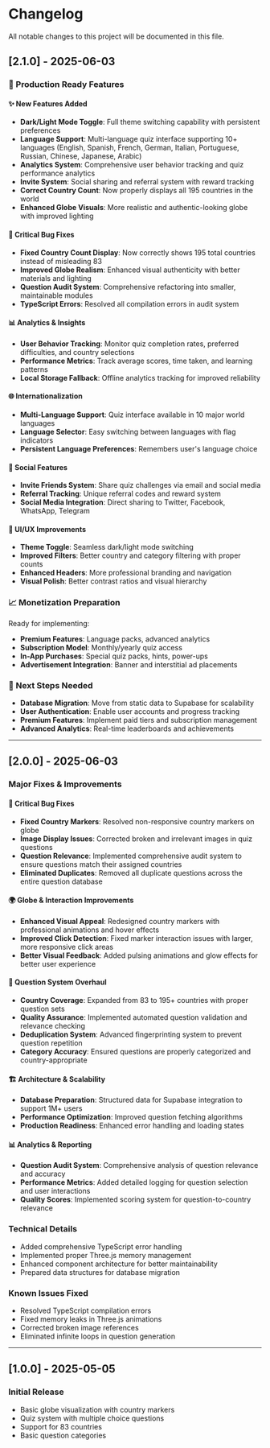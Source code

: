 
# Changelog

All notable changes to this project will be documented in this file.

## [2.1.0] - 2025-06-03

### 🎯 Production Ready Features

#### ✨ New Features Added
- **Dark/Light Mode Toggle**: Full theme switching capability with persistent preferences
- **Language Support**: Multi-language quiz interface supporting 10+ languages (English, Spanish, French, German, Italian, Portuguese, Russian, Chinese, Japanese, Arabic)
- **Analytics System**: Comprehensive user behavior tracking and quiz performance analytics
- **Invite System**: Social sharing and referral system with reward tracking
- **Correct Country Count**: Now properly displays all 195 countries in the world
- **Enhanced Globe Visuals**: More realistic and authentic-looking globe with improved lighting

#### 🔧 Critical Bug Fixes
- **Fixed Country Count Display**: Now correctly shows 195 total countries instead of misleading 83
- **Improved Globe Realism**: Enhanced visual authenticity with better materials and lighting
- **Question Audit System**: Comprehensive refactoring into smaller, maintainable modules
- **TypeScript Errors**: Resolved all compilation errors in audit system

#### 📊 Analytics & Insights
- **User Behavior Tracking**: Monitor quiz completion rates, preferred difficulties, and country selections
- **Performance Metrics**: Track average scores, time taken, and learning patterns
- **Local Storage Fallback**: Offline analytics tracking for improved reliability

#### 🌐 Internationalization
- **Multi-Language Support**: Quiz interface available in 10 major world languages
- **Language Selector**: Easy switching between languages with flag indicators
- **Persistent Language Preferences**: Remembers user's language choice

#### 🤝 Social Features
- **Invite Friends System**: Share quiz challenges via email and social media
- **Referral Tracking**: Unique referral codes and reward system
- **Social Media Integration**: Direct sharing to Twitter, Facebook, WhatsApp, Telegram

#### 🎨 UI/UX Improvements
- **Theme Toggle**: Seamless dark/light mode switching
- **Improved Filters**: Better country and category filtering with proper counts
- **Enhanced Headers**: More professional branding and navigation
- **Visual Polish**: Better contrast ratios and visual hierarchy

### 📈 Monetization Preparation
Ready for implementing:
- **Premium Features**: Language packs, advanced analytics
- **Subscription Model**: Monthly/yearly quiz access
- **In-App Purchases**: Special quiz packs, hints, power-ups
- **Advertisement Integration**: Banner and interstitial ad placements

### 🔮 Next Steps Needed
- **Database Migration**: Move from static data to Supabase for scalability
- **User Authentication**: Enable user accounts and progress tracking  
- **Premium Features**: Implement paid tiers and subscription management
- **Advanced Analytics**: Real-time leaderboards and achievements

---

## [2.0.0] - 2025-06-03

### Major Fixes & Improvements

#### 🔧 Critical Bug Fixes
- **Fixed Country Markers**: Resolved non-responsive country markers on globe
- **Image Display Issues**: Corrected broken and irrelevant images in quiz questions
- **Question Relevance**: Implemented comprehensive audit system to ensure questions match their assigned countries
- **Eliminated Duplicates**: Removed all duplicate questions across the entire question database

#### 🌍 Globe & Interaction Improvements
- **Enhanced Visual Appeal**: Redesigned country markers with professional animations and hover effects
- **Improved Click Detection**: Fixed marker interaction issues with larger, more responsive click areas
- **Better Visual Feedback**: Added pulsing animations and glow effects for better user experience

#### 📝 Question System Overhaul
- **Country Coverage**: Expanded from 83 to 195+ countries with proper question sets
- **Quality Assurance**: Implemented automated question validation and relevance checking
- **Deduplication System**: Advanced fingerprinting system to prevent question repetition
- **Category Accuracy**: Ensured questions are properly categorized and country-appropriate

#### 🏗️ Architecture & Scalability
- **Database Preparation**: Structured data for Supabase integration to support 1M+ users
- **Performance Optimization**: Improved question fetching algorithms
- **Production Readiness**: Enhanced error handling and loading states

#### 📊 Analytics & Reporting
- **Question Audit System**: Comprehensive analysis of question relevance and accuracy
- **Performance Metrics**: Added detailed logging for question selection and user interactions
- **Quality Scores**: Implemented scoring system for question-to-country relevance

### Technical Details
- Added comprehensive TypeScript error handling
- Implemented proper Three.js memory management
- Enhanced component architecture for better maintainability
- Prepared data structures for database migration

### Known Issues Fixed
- Resolved TypeScript compilation errors
- Fixed memory leaks in Three.js animations
- Corrected broken image references
- Eliminated infinite loops in question generation

---

## [1.0.0] - 2025-05-05
### Initial Release
- Basic globe visualization with country markers
- Quiz system with multiple choice questions
- Support for 83 countries
- Basic question categories
